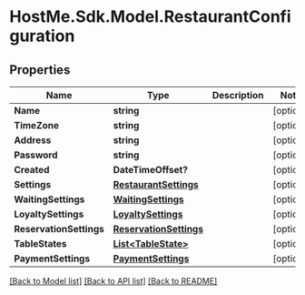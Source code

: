 # HostMe.Sdk.Model.RestaurantConfiguration
## Properties

Name | Type | Description | Notes
------------ | ------------- | ------------- | -------------
**Name** | **string** |  | [optional] 
**TimeZone** | **string** |  | [optional] 
**Address** | **string** |  | [optional] 
**Password** | **string** |  | [optional] 
**Created** | **DateTimeOffset?** |  | [optional] 
**Settings** | [**RestaurantSettings**](RestaurantSettings.md) |  | [optional] 
**WaitingSettings** | [**WaitingSettings**](WaitingSettings.md) |  | [optional] 
**LoyaltySettings** | [**LoyaltySettings**](LoyaltySettings.md) |  | [optional] 
**ReservationSettings** | [**ReservationSettings**](ReservationSettings.md) |  | [optional] 
**TableStates** | [**List&lt;TableState&gt;**](TableState.md) |  | [optional] 
**PaymentSettings** | [**PaymentSettings**](PaymentSettings.md) |  | [optional] 

[[Back to Model list]](../README.md#documentation-for-models) [[Back to API list]](../README.md#documentation-for-api-endpoints) [[Back to README]](../README.md)

